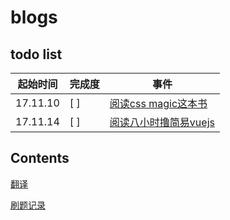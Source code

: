 # blogs
## todo list
起始时间 | 完成度 | 事件
---- | ---| ---
17.11.10 | [ ] | [阅读css magic这本书](https://github.com/cssmagic/CSS-Secrets)
17.11.14 | [ ] | [阅读八小时撸简易vuejs](https://github.comhttp://blog.csdn.net/lihongxun945/article/category/7259172)

## Contents
[翻译](https://github.com/mytac/blogs/tree/master/%E7%BF%BB%E8%AF%91)

[刷题记录](https://github.com/mytac/blogs/tree/master/%E5%88%B7%E9%A2%98)
